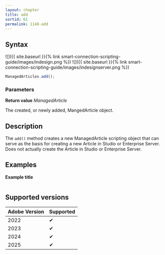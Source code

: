 ```yaml
---
layout: chapter
title: add
sortid: 61
permalink: 1148-add
---
```


## Syntax

![]({{ site.baseurl }}{% link smart-connection-scripting-guide/images/indesign.png %}) ![]({{ site.baseurl }}{% link smart-connection-scripting-guide/images/indesignserver.png %})

```javascript
ManagedArticles.add();
```

### Parameters

**Return value** _ManagedArticle_

The created, or newly added, MangedArticle object.

## Description

The `add()` method creates a new ManagedArticle scripting object that can serve as the basis for creating a new Article in Studio or Enterprise Server.
Does not actually create the Article in Studio or Enterprise Server.

## Examples

**Example title**

```javascript

```

## Supported versions

| Adobe Version | Supported |
| ------------- | --------- |
| 2022          | ✔         |
| 2023          | ✔         |
| 2024          | ✔         |
| 2025          | ✔         |
